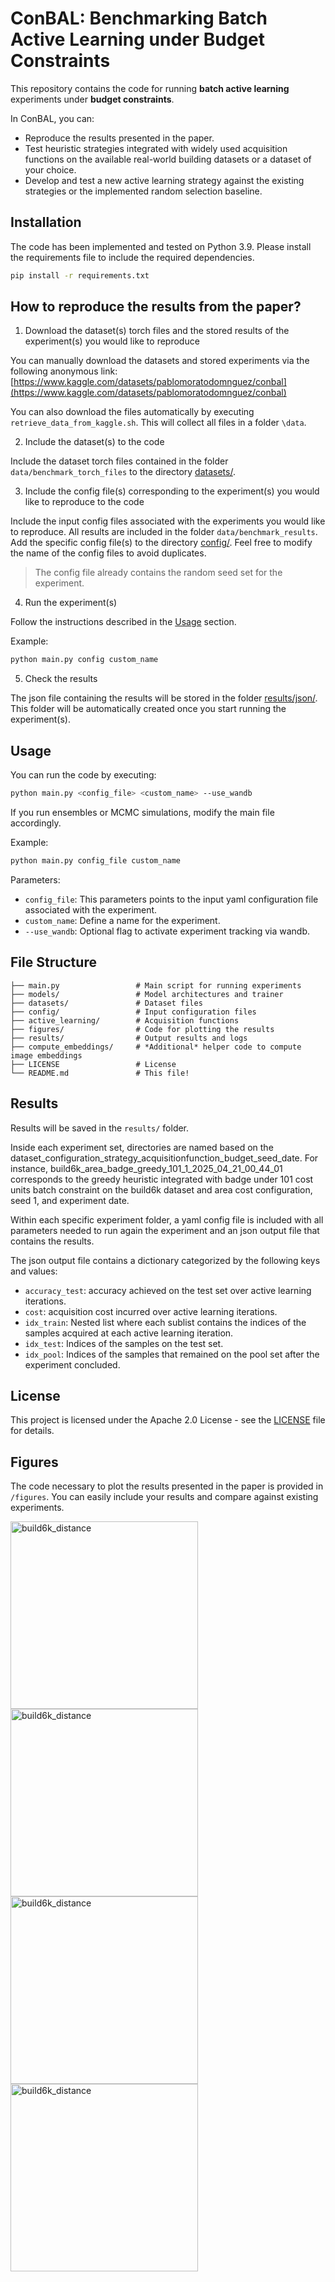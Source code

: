 # ConBAL: Benchmarking Batch Active Learning under Budget Constraints

This repository contains the code for running **batch active learning** experiments under **budget constraints**. 

In ConBAL, you can:

- Reproduce the results presented in the paper.
- Test heuristic strategies integrated with widely used acquisition functions on the available real-world building datasets or a dataset of your choice.
- Develop and test a new active learning strategy against the existing strategies or the implemented random selection baseline.

## Installation
The code has been implemented and tested on Python 3.9. Please install the requirements file to include the required dependencies.

```bash
pip install -r requirements.txt
```

## How to reproduce the results from the paper?

1. Download the dataset(s) torch files and the stored results of the experiment(s) you would like to reproduce

You can manually download the datasets and stored experiments via the following anonymous link: 
[https://www.kaggle.com/datasets/pablomoratodomnguez/conbal](https://www.kaggle.com/datasets/pablomoratodomnguez/conbal)

You can also download the files automatically by executing `retrieve_data_from_kaggle.sh`. This will collect all files in a folder `\data`.

2. Include the dataset(s) to the code

Include the dataset torch files contained in the folder `data/benchmark_torch_files` to the directory [datasets/](datasets/).

3. Include the config file(s) corresponding to the experiment(s) you would like to reproduce to the code

Include the input config files associated with the experiments you would like to reproduce. All results are included in the folder `data/benchmark_results`. Add the specific config file(s) to the directory [config/](config/). Feel free to modify the name of the config files to avoid duplicates.

> The config file already contains the random seed set for the experiment.

4. Run the experiment(s) 

Follow the instructions described in the [Usage](#usage) section.

Example:

```bash
python main.py config custom_name
```

5. Check the results

The json file containing the results will be stored in the folder [results/json/](results/json). This folder will be automatically created once you start running the experiment(s).

## Usage
You can run the code by executing:

```bash
python main.py <config_file> <custom_name> --use_wandb
```

If you run ensembles or MCMC simulations, modify the main file accordingly.

Example:

```bash
python main.py config_file custom_name
```
Parameters:
- `config_file`: This parameters points to the input yaml configuration file associated with the experiment.
- `custom_name`: Define a name for the experiment.
- `--use_wandb`: Optional flag to activate experiment tracking via wandb.

## File Structure
```
├── main.py                 # Main script for running experiments
├── models/                 # Model architectures and trainer
├── datasets/               # Dataset files
├── config/                 # Input configuration files
├── active_learning/        # Acquisition functions
├── figures/                # Code for plotting the results
├── results/                # Output results and logs
├── compute_embeddings/     # *Additional* helper code to compute image embeddings
├── LICENSE                 # License
└── README.md               # This file!
```

## Results
Results will be saved in the `results/` folder. 

Inside each experiment set, directories are named based on the dataset_configuration_strategy_acquisitionfunction_budget_seed_date. For instance, build6k_area_badge_greedy_101_1_2025_04_21_00_44_01 corresponds to the greedy heuristic integrated with badge under 101 cost units batch constraint on the build6k dataset and area cost configuration, seed 1, and experiment date.

Within each specific experiment folder, a yaml config file is included with all parameters needed to run again the experiment and an json output file that contains the results. 

The json output file contains a dictionary categorized by the following keys and values:
- `accuracy_test`: accuracy achieved on the test set over active learning iterations.
- `cost`: acquisition cost incurred over active learning iterations.
- `idx_train`: Nested list where each sublist contains the indices of the samples acquired at each active learning iteration.
- `idx_test`: Indices of the samples on the test set.
- `idx_pool`: Indices of the samples that remained on the pool set after the experiment concluded.

## License
This project is licensed under the Apache 2.0 License - see the [LICENSE](LICENSE) file for details.


## Figures

The code necessary to plot the results presented in the paper is provided in `/figures`. You can easily include your results and compare against existing experiments.

<img src="figures/results_build6k_distance.png" alt="build6k_distance" width="300" />
<img src="figures/results_build6k_area.png" alt="build6k_distance" width="300" />

<img src="figures/results_nieman17k_distance.png" alt="build6k_distance" width="300" />
<img src="figures/results_nieman17k_distance.png" alt="build6k_distance" width="300" />

